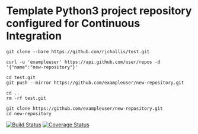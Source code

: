 # Template Python3 project repository configured for Continuous Integration

```
git clone --bare https://github.com/rjchallis/test.git
```

```
curl -u 'exampleuser' https://api.github.com/user/repos -d '{"name":"new-repository"}'
```

```
cd test.git
git push --mirror https://github.com/exampleuser/new-repository.git
```

```
cd ..
rm -rf test.git
```

```
git clone https://github.com/exampleuser/new-repository.git
cd new-repository
```

[![Build Status](https://travis-ci.org/rjchallis/test.svg?branch=master)](https://travis-ci.org/rjchallis/test)
[![Coverage Status](https://coveralls.io/repos/github/rjchallis/test/badge.svg?branch=master)](https://coveralls.io/github/rjchallis/test?branch=master)
